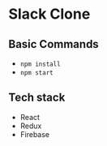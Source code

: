 # Slack Clone

## Basic Commands

- `npm install`
- `npm start`

## Tech stack

- React
- Redux
- Firebase
